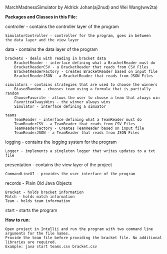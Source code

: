 MarchMadnessSimulator by Aldrick Johan(aj2nud) and Wei Wang(ww2ta)

**Packages and Classes in this File:**

controller - contains the controller layer of the program

    SimulatorController - controller for the program, goes in between 
    the data layer and the view layer 

data - contains the data layer of the program

    brackets - deals with reading in bracket data
        BracketReader - interface defining what a BracketReader must do
        BracketReaderCSV - a BracketReader that reads from CSV Files
        BracketReaderFactory - Creates BracketReader based on input file
        BracketReaderJSON - a BracketReader that reads from JSON Files
    
    simulators - contains strategies that are used to choose the winners
        BiasedRandom - chooses team using a formula that is partially random
        ChooseFavorite - allows the user to choose a team that always win
        FavoriteAlwaysWins - the winner always wins
        Simulator - interface defining a simuator
    
    teams
        TeamReader - interface defining what a TeamReader must do
        TeamReaderCSV - a TeamReader that reads from CSV Files
        TeamReaderFactory - Creates TeamReader based on input file
        TeamReaderJSON - a TeamReader that reads from JSON Files

logging - contains the logging system for the program 

    Logger - implements a singleton logger that writes updates to a txt file

presentation - contains the view layer of the project

    CommandLineUI - provides the user interface of the program

records - Plain Old Java Objects

    Bracket - holds bracket information
    Match - holds match information
    Team - holds team information

start - starts the program


**How to run:** 

    Open project in Intellij and run the program with two command line arguments for the file names.
    Provide the team file before providing the bracket file. No additional libraries are required.
    Example: java start teams.csv bracket.csv